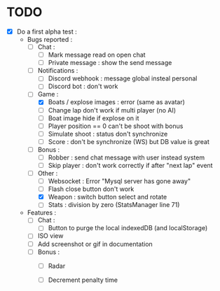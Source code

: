 TODO
====

- [x] Do a first alpha test :
  - Bugs reported :
    - [ ] Chat :
      - [ ] Mark message read on open chat
      - [ ] Private message : show the send message
    - [ ] Notifications :
      - [ ] Discord webhook : message global insteal personal
      - [ ] Discord bot : don't work
    - [ ] Game :
      - [X] Boats / explose images : error (same as avatar)
      - [ ] Change lap don't work if multi player (no AI)
      - [ ] Boat image hide if explose on it
      - [ ] Player position == 0 can't be shoot with bonus
      - [ ] Simulate shoot : status don't synchronize
      - [ ] Score : don't be synchronize (WS) but DB value is great 
    - [ ] Bonus :
      - [ ] Robber : send chat message with user instead system
      - [ ] Skip player : don't work correctly if after "next lap" event
    - [ ] Other :
      - [ ] Websocket : Error "Mysql server has gone away"
      - [ ] Flash close button don't work
      - [x] Weapon : switch button select and rotate
      - [ ] Stats : division by zero (StatsManager line 71)
  - Features :
    - [ ] Chat :
        - [ ] Button to purge the local indexedDB (and localStorage)
    - [ ] ISO view
    - [ ] Add screenshot or gif in documentation
    - [ ] Bonus :
        - [ ] Radar
        - [ ] Decrement penalty time

